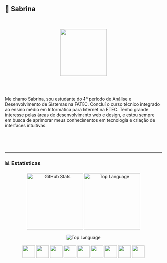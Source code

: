 ## 🔌 Sabrina
<br>
<br>

<div align="center">
  <img align="center" height="150" src="https://images-wixmp-ed30a86b8c4ca887773594c2.wixmp.com/f/90a9b7fe-bf9f-4057-b242-fc73fdd68f88/debtt27-b80d0b85-e9d0-4c9c-ac0e-ab2c71e77ede.png/v1/fill/w_255,h_183,q_80,strp/vanilla_twilight_by_panicpuppy_debtt27-fullview.jpg?token=eyJ0eXAiOiJKV1QiLCJhbGciOiJIUzI1NiJ9.eyJzdWIiOiJ1cm46YXBwOjdlMGQxODg5ODIyNjQzNzNhNWYwZDQxNWVhMGQyNmUwIiwiaXNzIjoidXJuOmFwcDo3ZTBkMTg4OTgyMjY0MzczYTVmMGQ0MTVlYTBkMjZlMCIsIm9iaiI6W1t7ImhlaWdodCI6Ijw9MTgzIiwicGF0aCI6Ii9mLzkwYTliN2ZlLWJmOWYtNDA1Ny1iMjQyLWZjNzNmZGQ2OGY4OC9kZWJ0dDI3LWI4MGQwYjg1LWU5ZDAtNGM5Yy1hYzBlLWFiMmM3MWU3N2VkZS5wbmciLCJ3aWR0aCI6Ijw9MjU1In1dXSwiYXVkIjpbInVybjpzZXJ2aWNlOmltYWdlLm9wZXJhdGlvbnMiXX0.im96sh4gH0HxBeLUmnKW1PnVTTCHhfZ7f1RdBj_24tc" />
</div>
<br>
<br>
<br>

Me chamo Sabrina, sou estudante do 4º período de Análise e Desenvolvimento de Sistemas na FATEC. Concluí o curso técnico
integrado ao ensino médio em Informática para Internet na ETEC. Tenho grande interesse pelas áreas de desenvolvimento web
e design, e estou sempre em busca de aprimorar meus conhecimentos em tecnologia e criação de interfaces intuitivas.

<br>   
<br>
<br/>

---

  ### 📊 Estatísticas
<div align="center">
  
  <img height=180 align="center" alt="GitHub Stats" src="http://github-profile-summary-cards.vercel.app/api/cards/stats?username=sabrinxb&theme=jolly"/>
  <img height=180 align="center" alt="Top Language" src="http://github-profile-summary-cards.vercel.app/api/cards/repos-per-language?username=sabrinxb&theme=jolly"/>
  <br>
  <br>
  <img align="center" alt="Top Language" src="http://github-profile-summary-cards.vercel.app/api/cards/profile-details?username=sabrinxb&theme=jolly"/>
</div>
  <div align="center" style="display: inline_block"><br>
  <img width="40" src="https://cdn.jsdelivr.net/gh/devicons/devicon@latest/icons/javascript/javascript-original.svg" />
  <img width="40" src="https://cdn.jsdelivr.net/gh/devicons/devicon@latest/icons/html5/html5-original.svg" />
  <img width="40" src="https://cdn.jsdelivr.net/gh/devicons/devicon@latest/icons/css3/css3-original.svg" />
  <img width="40" src="https://cdn.jsdelivr.net/gh/devicons/devicon@latest/icons/bootstrap/bootstrap-original.svg" />
  <img width="40" src="https://cdn.jsdelivr.net/gh/devicons/devicon@latest/icons/python/python-original.svg" />
  <img width="40" src="https://cdn.jsdelivr.net/gh/devicons/devicon@latest/icons/photoshop/photoshop-original.svg" />
  <img width="40" src="https://cdn.jsdelivr.net/gh/devicons/devicon@latest/icons/figma/figma-original.svg" />
  <img width="40" src="https://cdn.jsdelivr.net/gh/devicons/devicon@latest/icons/react/react-original.svg" />
  <img width="40" src="https://cdn.jsdelivr.net/gh/devicons/devicon@latest/icons/vscode/vscode-original.svg" />
  
</div>
</div>

<br>
<br>
<br>
<br>
<br>
